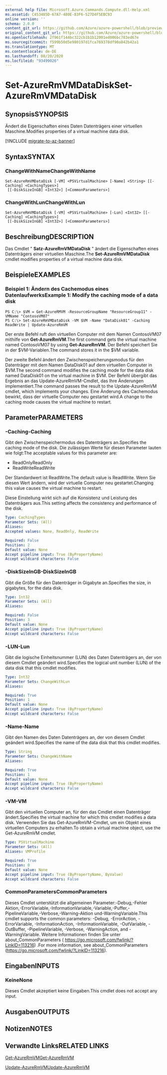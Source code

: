 ```yaml
---
external help file: Microsoft.Azure.Commands.Compute.dll-Help.xml
ms.assetid: C453485D-67A7-480E-83F6-527D4F5EBC93
online version: ''
schema: 2.0.0
content_git_url: https://github.com/Azure/azure-powershell/blob/preview/src/ResourceManager/Compute/Stack/Commands.Compute/help/Set-AzureRMVMDataDisk.md
original_content_git_url: https://github.com/Azure/azure-powershell/blob/preview/src/ResourceManager/Compute/Stack/Commands.Compute/help/Set-AzureRMVMDataDisk.md
ms.openlocfilehash: 2f961f144bc322cb1b1b12001ed006bc783ed67e
ms.sourcegitcommit: f599b50d5e980197d1fca769378df90a842b42a1
ms.translationtype: MT
ms.contentlocale: de-DE
ms.lasthandoff: 08/20/2020
ms.locfileid: "93499026"
---
```

# <span data-ttu-id="083c9-101">Set-AzureRmVMDataDisk</span><span class="sxs-lookup"><span data-stu-id="083c9-101">Set-AzureRmVMDataDisk</span></span>

## <span data-ttu-id="083c9-102">Synopsis</span><span class="sxs-lookup"><span data-stu-id="083c9-102">SYNOPSIS</span></span>
<span data-ttu-id="083c9-103">Ändert die Eigenschaften eines Daten Datenträgers einer virtuellen Maschine.</span><span class="sxs-lookup"><span data-stu-id="083c9-103">Modifies properties of a virtual machine data disk.</span></span>

[!INCLUDE [migrate-to-az-banner](../../includes/migrate-to-az-banner.md)]

## <span data-ttu-id="083c9-104">Syntax</span><span class="sxs-lookup"><span data-stu-id="083c9-104">SYNTAX</span></span>

### <span data-ttu-id="083c9-105">ChangeWithName</span><span class="sxs-lookup"><span data-stu-id="083c9-105">ChangeWithName</span></span>
```
Set-AzureRmVMDataDisk [-VM] <PSVirtualMachine> [-Name] <String> [[-Caching] <CachingTypes>]
 [[-DiskSizeInGB] <Int32>] [<CommonParameters>]
```

### <span data-ttu-id="083c9-106">ChangeWithLun</span><span class="sxs-lookup"><span data-stu-id="083c9-106">ChangeWithLun</span></span>
```
Set-AzureRmVMDataDisk [-VM] <PSVirtualMachine> [-Lun] <Int32> [[-Caching] <CachingTypes>]
 [[-DiskSizeInGB] <Int32>] [<CommonParameters>]
```

## <span data-ttu-id="083c9-107">Beschreibung</span><span class="sxs-lookup"><span data-stu-id="083c9-107">DESCRIPTION</span></span>
<span data-ttu-id="083c9-108">Das Cmdlet " **Satz-AzureRmVMDataDisk** " ändert die Eigenschaften eines Datenträgers einer virtuellen Maschine.</span><span class="sxs-lookup"><span data-stu-id="083c9-108">The **Set-AzureRmVMDataDisk** cmdlet modifies properties of a virtual machine data disk.</span></span>

## <span data-ttu-id="083c9-109">Beispiele</span><span class="sxs-lookup"><span data-stu-id="083c9-109">EXAMPLES</span></span>

### <span data-ttu-id="083c9-110">Beispiel 1: Ändern des Cachemodus eines Datenlaufwerks</span><span class="sxs-lookup"><span data-stu-id="083c9-110">Example 1: Modify the caching mode of a data disk</span></span>
```
PS C:\> $VM = Get-AzureRMVM -ResourceGroupName "ResourceGroup11" -VMName "ContosoVM07"
PS C:\> Set-AzureRmVMDataDisk -VM $VM -Name "DataDisk01" -Caching ReadWrite | Update-AzureRmVM
```

<span data-ttu-id="083c9-111">Der erste Befehl ruft den virtuellen Computer mit dem Namen ContosoVM07 mithilfe von **Get-AzureRmVM**.</span><span class="sxs-lookup"><span data-stu-id="083c9-111">The first command gets the virtual machine named ContosoVM07 by using **Get-AzureRmVM**.</span></span>
<span data-ttu-id="083c9-112">Der Befehl speichert Sie in der $VM-Variablen.</span><span class="sxs-lookup"><span data-stu-id="083c9-112">The command stores it in the $VM variable.</span></span>

<span data-ttu-id="083c9-113">Der zweite Befehl ändert den Zwischenspeicherungsmodus für den Datenträger mit dem Namen DataDisk01 auf dem virtuellen Computer in $VM.</span><span class="sxs-lookup"><span data-stu-id="083c9-113">The second command modifies the caching mode for the data disk named DataDisk01 on the virtual machine in $VM.</span></span>
<span data-ttu-id="083c9-114">Der Befehl übergibt das Ergebnis an das Update-AzureRmVM-Cmdlet, das Ihre Änderungen implementiert.</span><span class="sxs-lookup"><span data-stu-id="083c9-114">The command passes the result to the Update-AzureRmVM cmdlet, which implements your changes.</span></span>
<span data-ttu-id="083c9-115">Eine Änderung des Cachemodus bewirkt, dass der virtuelle Computer neu gestartet wird.</span><span class="sxs-lookup"><span data-stu-id="083c9-115">A change to the caching mode causes the virtual machine to restart.</span></span>

## <span data-ttu-id="083c9-116">Parameter</span><span class="sxs-lookup"><span data-stu-id="083c9-116">PARAMETERS</span></span>

### <span data-ttu-id="083c9-117">-Caching</span><span class="sxs-lookup"><span data-stu-id="083c9-117">-Caching</span></span>
<span data-ttu-id="083c9-118">Gibt den Zwischenspeichermodus des Datenträgers an.</span><span class="sxs-lookup"><span data-stu-id="083c9-118">Specifies the caching mode of the disk.</span></span>
<span data-ttu-id="083c9-119">Die zulässigen Werte für diesen Parameter lauten wie folgt:</span><span class="sxs-lookup"><span data-stu-id="083c9-119">The acceptable values for this parameter are:</span></span>

- <span data-ttu-id="083c9-120">ReadOnly</span><span class="sxs-lookup"><span data-stu-id="083c9-120">ReadOnly</span></span>
- <span data-ttu-id="083c9-121">ReadWrite</span><span class="sxs-lookup"><span data-stu-id="083c9-121">ReadWrite</span></span>

<span data-ttu-id="083c9-122">Der Standardwert ist ReadWrite.</span><span class="sxs-lookup"><span data-stu-id="083c9-122">The default value is ReadWrite.</span></span>
<span data-ttu-id="083c9-123">Wenn Sie diesen Wert ändern, wird der virtuelle Computer neu gestartet.</span><span class="sxs-lookup"><span data-stu-id="083c9-123">Changing this value causes the virtual machine to restart.</span></span>

<span data-ttu-id="083c9-124">Diese Einstellung wirkt sich auf die Konsistenz und Leistung des Datenträgers aus.</span><span class="sxs-lookup"><span data-stu-id="083c9-124">This setting affects the consistency and performance of the disk.</span></span>

```yaml
Type: CachingTypes
Parameter Sets: (All)
Aliases: 
Accepted values: None, ReadOnly, ReadWrite

Required: False
Position: 2
Default value: None
Accept pipeline input: True (ByPropertyName)
Accept wildcard characters: False
```

### <span data-ttu-id="083c9-125">-DiskSizeInGB</span><span class="sxs-lookup"><span data-stu-id="083c9-125">-DiskSizeInGB</span></span>
<span data-ttu-id="083c9-126">Gibt die Größe für den Datenträger in Gigabyte an.</span><span class="sxs-lookup"><span data-stu-id="083c9-126">Specifies the size, in gigabytes, for the data disk.</span></span>

```yaml
Type: Int32
Parameter Sets: (All)
Aliases: 

Required: False
Position: 3
Default value: None
Accept pipeline input: True (ByPropertyName)
Accept wildcard characters: False
```

### <span data-ttu-id="083c9-127">-LUN</span><span class="sxs-lookup"><span data-stu-id="083c9-127">-Lun</span></span>
<span data-ttu-id="083c9-128">Gibt die logische Einheitsnummer (LUN) des Daten Datenträgers an, der von diesem Cmdlet geändert wird.</span><span class="sxs-lookup"><span data-stu-id="083c9-128">Specifies the logical unit number (LUN) of the data disk that this cmdlet modifies.</span></span>

```yaml
Type: Int32
Parameter Sets: ChangeWithLun
Aliases: 

Required: True
Position: 1
Default value: None
Accept pipeline input: True (ByPropertyName)
Accept wildcard characters: False
```

### <span data-ttu-id="083c9-129">-Name</span><span class="sxs-lookup"><span data-stu-id="083c9-129">-Name</span></span>
<span data-ttu-id="083c9-130">Gibt den Namen des Daten Datenträgers an, der von diesem Cmdlet geändert wird.</span><span class="sxs-lookup"><span data-stu-id="083c9-130">Specifies the name of the data disk that this cmdlet modifies.</span></span>

```yaml
Type: String
Parameter Sets: ChangeWithName
Aliases: 

Required: True
Position: 1
Default value: None
Accept pipeline input: True (ByPropertyName)
Accept wildcard characters: False
```

### <span data-ttu-id="083c9-131">-VM</span><span class="sxs-lookup"><span data-stu-id="083c9-131">-VM</span></span>
<span data-ttu-id="083c9-132">Gibt den virtuellen Computer an, für den das Cmdlet einen Datenträger ändert.</span><span class="sxs-lookup"><span data-stu-id="083c9-132">Specifies the virtual machine for which this cmdlet modifies a data disk.</span></span>
<span data-ttu-id="083c9-133">Verwenden Sie das Get-AzureRmVM-Cmdlet, um ein Objekt eines virtuellen Computers zu erhalten.</span><span class="sxs-lookup"><span data-stu-id="083c9-133">To obtain a virtual machine object, use the Get-AzureRmVM cmdlet.</span></span>

```yaml
Type: PSVirtualMachine
Parameter Sets: (All)
Aliases: VMProfile

Required: True
Position: 0
Default value: None
Accept pipeline input: True (ByPropertyName, ByValue)
Accept wildcard characters: False
```

### <span data-ttu-id="083c9-134">CommonParameters</span><span class="sxs-lookup"><span data-stu-id="083c9-134">CommonParameters</span></span>
<span data-ttu-id="083c9-135">Dieses Cmdlet unterstützt die allgemeinen Parameter:-Debug,-Fehler Aktion,-ErrorVariable,-InformationVariable,-Variable,-Puffer,-PipelineVariable,-Verbose,-Warning-Aktion und-WarningVariable.</span><span class="sxs-lookup"><span data-stu-id="083c9-135">This cmdlet supports the common parameters: -Debug, -ErrorAction, -ErrorVariable, -InformationAction, -InformationVariable, -OutVariable, -OutBuffer, -PipelineVariable, -Verbose, -WarningAction, and -WarningVariable.</span></span> <span data-ttu-id="083c9-136">Weitere Informationen finden Sie unter about_CommonParameters ( https://go.microsoft.com/fwlink/?LinkID=113216) .</span><span class="sxs-lookup"><span data-stu-id="083c9-136">For more information, see about_CommonParameters (https://go.microsoft.com/fwlink/?LinkID=113216).</span></span>

## <span data-ttu-id="083c9-137">Eingaben</span><span class="sxs-lookup"><span data-stu-id="083c9-137">INPUTS</span></span>

### <span data-ttu-id="083c9-138">Keine</span><span class="sxs-lookup"><span data-stu-id="083c9-138">None</span></span>
<span data-ttu-id="083c9-139">Dieses Cmdlet akzeptiert keine Eingaben.</span><span class="sxs-lookup"><span data-stu-id="083c9-139">This cmdlet does not accept any input.</span></span>

## <span data-ttu-id="083c9-140">Ausgaben</span><span class="sxs-lookup"><span data-stu-id="083c9-140">OUTPUTS</span></span>

## <span data-ttu-id="083c9-141">Notizen</span><span class="sxs-lookup"><span data-stu-id="083c9-141">NOTES</span></span>

## <span data-ttu-id="083c9-142">Verwandte Links</span><span class="sxs-lookup"><span data-stu-id="083c9-142">RELATED LINKS</span></span>

[<span data-ttu-id="083c9-143">Get-AzureRmVM</span><span class="sxs-lookup"><span data-stu-id="083c9-143">Get-AzureRmVM</span></span>](./Get-AzureRmVM.md)

[<span data-ttu-id="083c9-144">Update-AzureRmVM</span><span class="sxs-lookup"><span data-stu-id="083c9-144">Update-AzureRmVM</span></span>](./Update-AzureRmVM.md)


